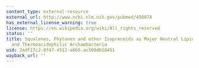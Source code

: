 ```yaml
---
content_type: external-resource
external_url: http://www.ncbi.nlm.nih.gov/pubmed/458874
has_external_license_warning: true
license: https://en.wikipedia.org/wiki/All_rights_reserved
status: ''
title: Squalenes, Phytanes and other Isoprenoids as Major Neutral Lipids of Methanogenic
  and Thermoacidophilic Archaebacteria
uid: 2adf17c2-8f47-4512-a6b5-ac500db18451
wayback_url: ''
---
```

